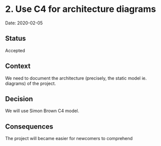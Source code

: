 # 2. Use C4 for architecture diagrams

Date: 2020-02-05

## Status

Accepted

## Context

We need to document the architecture (precisely, the static model ie. diagrams) of the project.

## Decision

We will use Simon Brown C4 model.

## Consequences

The project will became easier for newcomers to comprehend
